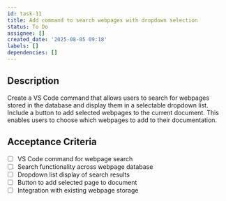 ```yaml
---
id: task-11
title: Add command to search webpages with dropdown selection
status: To Do
assignee: []
created_date: '2025-08-05 09:18'
labels: []
dependencies: []
---
```


## Description

Create a VS Code command that allows users to search for webpages stored in the database and display them in a selectable dropdown list. Include a button to add selected webpages to the current document. This enables users to choose which webpages to add to their documentation.

## Acceptance Criteria

- [ ] VS Code command for webpage search
- [ ] Search functionality across webpage database
- [ ] Dropdown list display of search results
- [ ] Button to add selected page to document
- [ ] Integration with existing webpage storage
